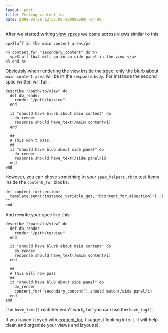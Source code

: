 ```yaml
---
layout: post
title: Testing content_for
date: 2008-03-29 12:57:00.000000000 -04:00
---
```

After we started writing [view specs](/2008/2/16/ascribe-a-case-study-on-view-specs) we came across views similar to this:

	<p>Stuff in the main content area</p>

	<% content_for "secondary_content" do %>
	  <p>Stuff that will go in an side panel in the view </p>
	<% end %>

Obviously when rendering the view inside the spec, only the blurb about `main content area` will be in the `response.body`. For instance the second spec written will fail:

	describe "/path/to/view" do
	  def do_render
	    render "/path/to/view"
	  end

	  it "should have blurb about main content" do
	    do_render
	    response.should have_text(/main content/i)
	  end

	  ##
	  # This won't pass.
	  ##
	  it "should have blub about side panel" do
	    do_render
	    response.should have_text(/side panel/i)
	  end
	end

However, you can shove something in your `spec_helpers.rb` to test items inside the `content_for` blocks.

	def content_for(section)
	  template.send(:instance_variable_get, "@content_for_#{section}") || ""
	end

And rewrite your spec like this:

	describe "/path/to/view" do
	  def do_render
	    render "/path/to/view"
	  end

	  it "should have blurb about main content" do
	    do_render
	    response.should have_text(/main content/i)
	  end

	  ##
	  # This will now pass
	  ##
	  it "should have blub about side panel" do
	    do_render
	    content_for("secondary_content").should match(/side panel/i)
	  end
	end

The `have_text()` matcher won't work, but you can use the `have_tag()`.

If you haven't toyed with [content_for](http://api.rubyonrails.com/classes/ActionView/Helpers/CaptureHelper.html#M001069), I suggest looking into it. It will help clean and organize your views and layout(s).
